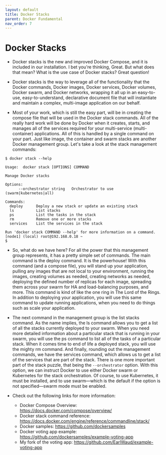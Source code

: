 ```yaml
---
layout: default
title: Docker Stacks
parent: Docker Fundamental
nav_order: 7
---
```


# Docker Stacks

- Docker stacks is the new and improved Docker Compose, and it is included in our installation. I bet you're thinking, Great. 
But what does that mean? What is the use case of Docker stacks? Great question! 

- Docker stacks is the way to leverage all of the functionality that the Docker commands, Docker images, Docker services, Docker volumes, Docker swarm,
and Docker networks, wrapping it all up in an easy-to-use, easy-to-understand, declarative document file that will instantiate and maintain a complex,
multi-image application on our behalf.

- Most of your work, which is still the easy part, will be in creating the compose file that will be used in the Docker stack commands. 
All of the really hard work will be done by Docker when it creates, starts, and manages all of the services required for your multi-service (multi-container) 
applications. All of this is handled by a single command on your part. Just like image, the container and swarm stacks are another Docker management group.
Let's take a look at the stack management commands:

```
$ docker stack --help 

Usage:  docker stack [OPTIONS] COMMAND

Manage Docker stacks

Options:
      --orchestrator string   Orchestrator to use (swarm|kubernetes|all)

Commands:
  deploy      Deploy a new stack or update an existing stack
  ls          List stacks
  ps          List the tasks in the stack
  rm          Remove one or more stacks
  services    List the services in the stack

Run 'docker stack COMMAND --help' for more information on a command.
[node1] (local) root@192.168.0.18 ~
$ 

```
- So, what do we have here? For all the power that this management group represents, it has a pretty simple set of commands.
The main command is the deploy command. It is the powerhouse! With this command (and a compose file), you will stand up your application, 
pulling any images that are not local to your environment, running the images, creating volumes as needed, creating networks as needed, 
deploying the defined number of replicas for each image, spreading them across your swarm for HA and load-balancing purposes, and more. 
This command is kind of like the one ring in The Lord of the Rings. In addition to deploying your application, 
you will use this same command to update running applications, when you need to do things such as scale your application.

- The next command in the management group is the list stacks command. As the name implies, the ls command allows you to get a list of all 
the stacks currently deployed to your swarm. When you need more detailed information about a particular stack that is running in your swarm, 
you will use the ps command to list all of the tasks of a particular stack. When it comes time to end of life a deployed stack, you will use 
the mighty rm command. And finally, rounding out the management commands, we have the services command, which allows us to get a list of the 
services that are part of the stack. There is one more important part of the stack puzzle, that being the `--orchestrator` option. With this option,
we can instruct Docker to use either Docker swarm or Kubernetes for the stack orchestration. Of course, to use Kubernetes, 
it must be installed, and to use swarm—which is the default if the option is not specified—swarm mode must be enabled.

- Check out the following links for more information:
    - Docker Compose Overview: https://docs.docker.com/compose/overview/
    - Docker stack command reference: https://docs.docker.com/engine/reference/commandline/stack/
    - Docker samples: https://github.com/dockersamples
    - Docker voting app example: https://github.com/dockersamples/example-voting-app
    - My fork of the voting app: https://github.com/EarlWaud/example-voting-app
    
    
    



